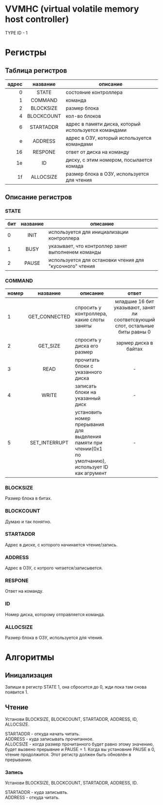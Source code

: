 # VVMHC (virtual volatile memory host controller)

TYPE ID - 1

# Регистры

## Таблица регистров

|адрес|название|описание|
|-:|:-:|-|
|0|STATE|состояние контроллера|
|1|COMMAND|команда|
|2|BLOCKSIZE|размер блока|
|4|BLOCKCOUNT|кол-во блоков|
|6|STARTADDR|адрес в памяти диска, который используется командами|
|e|ADDRESS|адрес в ОЗУ, который используется командами|
|16|RESPONE|ответ от диска на команду|
|1e|ID|диску, с этим номером, посылается комада|
|1f|ALLOCSIZE|размер блока в ОЗУ, используется для чтения|

## Описание регистров

### STATE

|бит|название|описание|
|-|:-:|-|
|0|INIT|используется для инициализации контроллера|
|1|BUSY|указывает, что контроллер занят выполненем команды|
|2|PAUSE|используется для остановки чтения для "кусочного" чтения|

### COMMAND

|номер|название|описание|ответ|
|-|:-:|-|:-:|
|1|GET_CONNECTED|спросить у контроллера, какие слоты заняты|младшие 16 бит указывают, занят ли соответсвующий слот, остальные биты равны 0|
|2|GET_SIZE|спросить у диска его размер|зармер диска в байтах|
|3|READ|прочитать блоки с указанного диска|-|
|4|WRITE|записать блоки на указанный диск|-|
|5|SET_INTERRUPT|установить номер прерывания для выделения памяти при чтении(0x1 по умолчанию), использует ID как агрумент|-|

### BLOCKSIZE

Размер блока в битах.

### BLOCKCOUNT

Думаю и так понятно.

### STARTADDR

Адрес в диске, с которого начинается чтение/запись.

### ADDRESS

Адрес в ОЗУ, с котрого читается/записывется.

### RESPONE

Ответ на команду.

### ID

Номер диска, которому отправляется команда.

### ALLOCSIZE

Размер блока в ОЗУ, используется для чтения.


# Алгоритмы

## Иницализация

Запиши в регистр STATE 1, она сбросится до 0, жди пока там снова появится 1.

## Чтение

Установи BLOCKSIZE, BLOCKCOUNT, STARTADDR, ADDRESS, ID, ALLOCSIZE.

STARTADDR - откуда начать читать.<br>
ADDRESS - куда записывать прочитанное.<br>
ALLOCSIZE - когда размер прочитанного будет равно этому значению, будет вызвено прерывние и PAUSE = 1. Когда вы установние PAUSE в 0, чтение продолжится. Этот регистр должен быть обновлён в прерывании.

### Запись

Установи BLOCKSIZE, BLOCKCOUNT, STARTADDR, ADDRESS, ID.

STARTADDR - куда записывть.<br>
ADDRESS - откуда читать.
